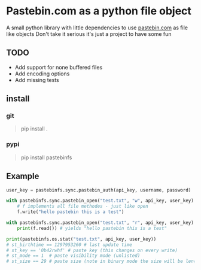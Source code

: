 # Pastebin.com as a python file object

A small python library with little dependencies to use [pastebin.com](pastebin.com) as file like objects
Don't take it serious it's just a project to have some fun

## TODO

* Add support for none buffered files
* Add encoding options
* Add missing tests

## install

### git

> pip install .

### pypi

> pip install pastebinfs

## Example

```python
user_key = pastebinfs.sync.pastebin_auth(api_key, username, password)

with pastebinfs.sync.pastebin_open("test.txt", "w", api_key, user_key) as f:
    # f implements all file methodes - just like open
    f.write("hello pastebin this is a test")

with pastebinfs.sync.pastebin_open("test.txt", "r", api_key, user_key) as f:
    print(f.read()) # yields "hello pastebin this is a test"

print(pastebinfs.os.stat("test.txt", api_key, user_key))
# st_birthtime == 1297953260 # last update time
# st_key == '0b42rwhf' # paste key (this changes on every write)
# st_mode == 1  # paste visibility mode (unlisted)
# st_size == 29 # paste size (note in binary mode the size will be len(base64(input)))
```
